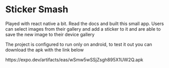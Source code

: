 <h1>Sticker Smash</h1>

<p>Played with react native a bit. Read the docs and built this small app. Users can select images from their gallery and add a sticker to it and are able to save the new image to their device gallery</p>

<p>The project is configured to run only on android, to test it out you can download the apk with the link below</p>
<p>https://expo.dev/artifacts/eas/wSmw5wSSjZsgh895X1UW2Q.apk</p>





